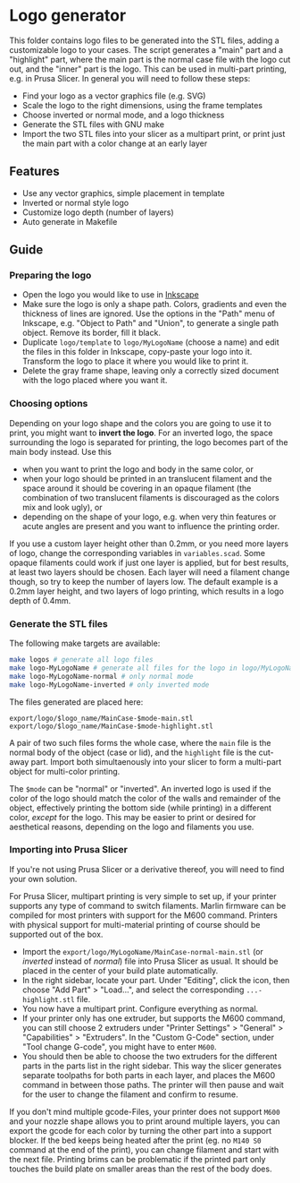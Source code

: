 # Logo generator

This folder contains logo files to be generated into the STL files, adding a
customizable logo to your cases. The script generates a "main" part and a
"highlight" part, where the main part is the normal case file with the logo cut
out, and the "inner" part is the logo. This can be used in multi-part printing,
e.g. in Prusa Slicer. In general you will need to follow these steps:

* Find your logo as a vector graphics file (e.g. SVG)
* Scale the logo to the right dimensions, using the frame templates
* Choose inverted or normal mode, and a logo thickness
* Generate the STL files with GNU make
* Import the two STL files into your slicer as a multipart print, or print just
  the main part with a color change at an early layer

## Features

* Use any vector graphics, simple placement in template
* Inverted or normal style logo
* Customize logo depth (number of layers)
* Auto generate in Makefile

## Guide

### Preparing the logo

* Open the logo you would like to use in [Inkscape](https://inkscape.org/)
* Make sure the logo is only a shape path. Colors, gradients and even the
  thickness of lines are ignored. Use the options in the "Path" menu of
  Inkscape, e.g. "Object to Path" and "Union", to generate a single path
  object. Remove its border, fill it black.
* Duplicate `logo/template` to `logo/MyLogoName` (choose a name) and edit the
  files in this folder in Inkscape, copy-paste your logo into it. Transform the
  logo to place it where you would like to print it.
* Delete the gray frame shape, leaving only a correctly sized document with the
  logo placed where you want it.

### Choosing options

Depending on your logo shape and the colors you are going to use it to print,
you might want to **invert the logo**. For an inverted logo, the space
surrounding the logo is separated for printing, the logo becomes part of the
main body instead. Use this

* when you want to print the logo and body in the same color, or
* when your logo should be printed in an translucent filament and the space
  around it should be covering in an opaque filament (the combination of two
  translucent filaments is discouraged as the colors mix and look ugly), or
* depending on the shape of your logo, e.g. when very thin features or acute
  angles are present and you want to influence the printing order.

If you use a custom layer height other than 0.2mm, or you need more layers of
logo, change the corresponding variables in `variables.scad`. Some opaque
filaments could work if just one layer is applied, but for best results, at
least two layers should be chosen. Each layer will need a filament change
though, so try to keep the number of layers low. The default example is a 0.2mm
layer height, and two layers of logo printing, which results in a logo depth of
0.4mm.

### Generate the STL files

The following make targets are available:

```bash
make logos # generate all logo files
make logo-MyLogoName # generate all files for the logo in logo/MyLogoName
make logo-MyLogoName-normal # only normal mode
make logo-MyLogoName-inverted # only inverted mode
```

The files generated are placed here:

```
export/logo/$logo_name/MainCase-$mode-main.stl
export/logo/$logo_name/MainCase-$mode-highlight.stl
```

A pair of two such files forms the whole case, where the `main` file is the
normal body of the object (case or lid), and the `highlight` file is the
cut-away part. Import both simultaenously into your slicer to form a multi-part
object for multi-color printing.

The `$mode` can be "normal" or "inverted". An inverted logo is used if the
color of the logo should match the color of the walls and remainder of the
object, effectively printing the bottom side (while printing) in a different
color, *except* for the logo. This may be easier to print or desired for
aesthetical reasons, depending on the logo and filaments you use.

### Importing into Prusa Slicer

If you're not using Prusa Slicer or a derivative thereof, you will need to find
your own solution.

For Prusa Slicer, multipart printing is very simple to set up, if your printer
supports any type of command to switch filaments.  Marlin firmware can be
compiled for most printers with support for the M600 command. Printers with
physical support for multi-material printing of course should be supported out
of the box.

* Import the `export/logo/MyLogoName/MainCase-normal-main.stl` (or *inverted*
  instead of *normal*) file into Prusa Slicer as usual. It should be placed in
  the center of your build plate automatically.
* In the right sidebar, locate your part. Under "Editing", click the icon, then
  choose "Add Part" > "Load...", and select the corresponding
  `...-highlight.stl` file.
* You now have a multipart print. Configure everything as normal.
* If your printer only has one extruder, but supports the M600 command, you can
  still choose 2 extruders under "Printer Settings" > "General" >
  "Capabilities" > "Extruders". In the "Custom G-Code" section, under "Tool
  change G-code", you might have to enter `M600`.
* You should then be able to choose the two extruders for the different parts
  in the parts list in the right sidebar. This way the slicer generates
  separate toolpaths for both parts in each layer, and places the M600 command
  in between those paths. The printer will then pause and wait for the user to
  change the filament and confirm to resume.

If you don't mind multiple gcode-Files, your printer does not support `M600` and
your nozzle shape allows you to print around multiple layers, you can export the
gcode for each color by turning the other part into a support blocker. If the bed
keeps being heated after the print (eg. no `M140 S0` command at the end of the print),
you can change filament and start with the next file. Printing brims can be problematic
if the printed part only touches the build plate on smaller areas than the rest of the
body does.
